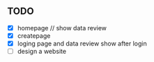 ## TODO
- [x] homepage // show data review 
- [x] createpage
- [x] loging page and data review show after login
- [ ] design a website

